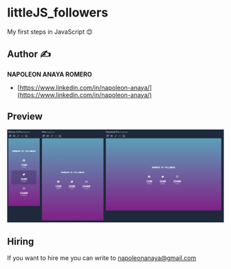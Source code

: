# littleJS_followers
My first steps in JavaScript 😊


## Author ✍

**NAPOLEON ANAYA ROMERO**

-	[https://www.linkedin.com/in/napoleon-anaya/](https://www.linkedin.com/in/napoleon-anaya/)

## Preview 

![..](https://github.com/alucart2005/littleJS_followers/blob/main/img/preview.jpg?raw=true)

## Hiring 
If you want to hire me you can write to napoleonanaya@gmail.com
